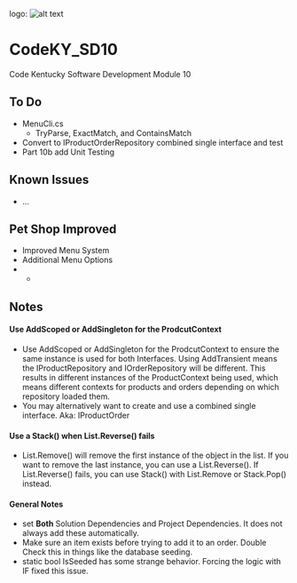 logo:
![alt text](file://Angel%20Hornet%20Logo.png "Angel Hornet Logo")
# CodeKY_SD10
Code Kentucky Software Development Module 10

## To Do
* MenuCli.cs
  * TryParse, ExactMatch, and ContainsMatch
* Convert to IProductOrderRepository combined single interface and test
* Part 10b add Unit Testing

## Known Issues
* ... 

## Pet Shop Improved
* Improved Menu System
* Additional Menu Options
* *

## Notes
#### Use AddScoped or AddSingleton for the ProdcutContext
 * Use AddScoped or AddSingleton for the ProdcutContext to ensure the same instance is used for both Interfaces.  Using AddTransient means the IProductRepository and IOrderRepository will be different.  This results in different instances of the ProductContext being used, which means different contexts for products and orders depending on which repository loaded them.
 * You may alternatively want to create and use a combined single interface.  Aka: IProductOrder
 #### Use a Stack() when List.Reverse() fails
 * List.Remove() will remove the first instance of the object in the list.  If you want to remove the last instance, you can use a List.Reverse().  If List.Reverse() fails, you can use Stack() with List.Remove or Stack.Pop() instead.
 #### General Notes
 * set **Both** Solution Dependencies and Project Dependencies.  It does not always add these automatically.
 * Make sure an item exists before trying to add it to an order.  Double Check this in things like the database seeding.
 * static bool IsSeeded has some strange behavior.  Forcing the logic with IF fixed this issue.
 

 
